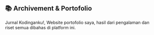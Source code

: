## :books: Archivement & Portofolio
Jurnal Kodinganku!, Website portofolio saya, hasil dari pengalaman dan riset semua dibahas di platform ini.